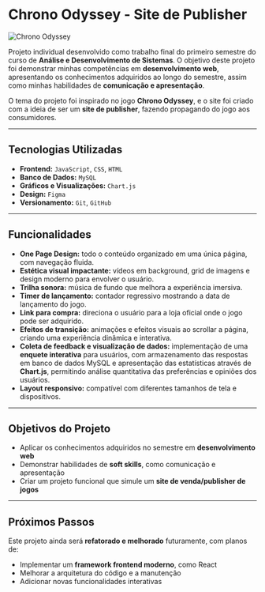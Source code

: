 # Chrono Odyssey - Site de Publisher

![Chrono Odyssey](https://iili.io/KrmWN6P.png)

Projeto individual desenvolvido como trabalho final do primeiro semestre do curso de **Análise e Desenvolvimento de Sistemas**. O objetivo deste projeto foi demonstrar minhas competências em **desenvolvimento web**, apresentando os conhecimentos adquiridos ao longo do semestre, assim como minhas habilidades de **comunicação e apresentação**.

O tema do projeto foi inspirado no jogo **Chrono Odyssey**, e o site foi criado com a ideia de ser um **site de publisher**, fazendo propagando do jogo aos consumidores.

---

## Tecnologias Utilizadas

- **Frontend:** `JavaScript`, `CSS`, `HTML`
- **Banco de Dados:** `MySQL`
- **Gráficos e Visualizações:** `Chart.js`
- **Design:** `Figma`
- **Versionamento:** `Git`, `GitHub`

---

## Funcionalidades

- **One Page Design:** todo o conteúdo organizado em uma única página, com navegação fluida.  
- **Estética visual impactante:** vídeos em background, grid de imagens e design moderno para envolver o usuário.  
- **Trilha sonora:** música de fundo que melhora a experiência imersiva.  
- **Timer de lançamento:** contador regressivo mostrando a data de lançamento do jogo.  
- **Link para compra:** direciona o usuário para a loja oficial onde o jogo pode ser adquirido.  
- **Efeitos de transição:** animações e efeitos visuais ao scrollar a página, criando uma experiência dinâmica e interativa.  
- **Coleta de feedback e visualização de dados:** implementação de uma **enquete interativa** para usuários, com armazenamento das respostas em banco de dados MySQL e apresentação das estatísticas através de **Chart.js**, permitindo análise quantitativa das preferências e opiniões dos usuários.
- **Layout responsivo:** compatível com diferentes tamanhos de tela e dispositivos.  

---

## Objetivos do Projeto

- Aplicar os conhecimentos adquiridos no semestre em **desenvolvimento web**
- Demonstrar habilidades de **soft skills**, como comunicação e apresentação
- Criar um projeto funcional que simule um **site de venda/publisher de jogos**

---

## Próximos Passos

Este projeto ainda será **refatorado e melhorado** futuramente, com planos de:  

- Implementar um **framework frontend moderno**, como React
- Melhorar a arquitetura do código e a manutenção
- Adicionar novas funcionalidades interativas

  
